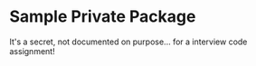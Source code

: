 #
# Sample Private Package

It's a secret, not documented on purpose... for a interview code assignment!